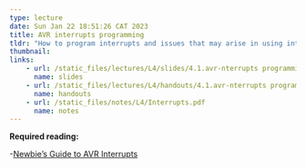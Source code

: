 ```yaml
---
type: lecture
date: Sun Jan 22 18:51:26 CAT 2023
title: AVR interrupts programming
tldr: "How to program interrupts and issues that may arise in using interrupts"
thumbnail: 
links: 
    - url: /static_files/lectures/L4/slides/4.1.avr-nterrupts programming in-c.pdf
      name: slides
    - url: /static_files/lectures/L4/handouts/4.1.avr-nterrupts programming in-c.pdf
      name: handouts
    - url: /static_files/notes/L4/Interrupts.pdf
      name: notes
---
```

**Required reading:**
 
-[Newbie’s Guide to AVR Interrupts](http://www.github.com/abcminiuser/avr-tutorials/blob/master/Interrupts/Output/Interrupts.pdf?raw=true)




